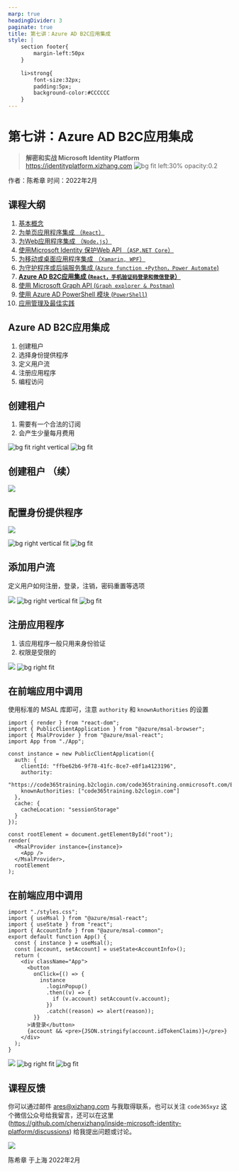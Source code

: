 ```yaml
---
marp: true
headingDivider: 3
paginate: true
title: 第七讲：Azure AD B2C应用集成
style: |
    section footer{
        margin-left:50px
    }
    
    li>strong{
        font-size:32px;
        padding:5px;
        background-color:#CCCCCC
    }
---
```


# 第七讲：Azure AD B2C应用集成 
> **解密和实战 Microsoft Identity Platform**  https://identityplatform.xizhang.com
![bg fit left:30% opacity:0.2](images/aad.png)


作者：陈希章
时间：2022年2月



## 课程大纲
<!--
footer: '**解密和实战 Microsoft Identity Platform**  https://identityplatform.xizhang.com'
-->

1. [基本概念](module1-overview.md)
1. [为单页应用程序集成 （`React`）](module2-spa.md)
1. [为Web应用程序集成 （`Node.js`）](module3-webapp.md)
1. [使用Microsoft Identity 保护Web API （`ASP.NET Core`）](module4-webapi.md)
1. [为移动或桌面应用程序集成 （`Xamarin, WPF`）](module5-desktop-mobile.md)
1. [为守护程序或后端服务集成 (`Azure function +Python，Power Automate`)](module6-deamon-service.md)
1. **[Azure AD B2C应用集成 (`React，手机验证码登录和微信登录`） ](module7-b2c.md)**
1. [使用 Microsoft Graph API (`Graph explorer & Postman`)](module8-msgraph.md)
1. [使用 Azure AD PowerShell 模块 (`PowerShell`)](module9-powershell.md)
1. [应用管理及最佳实践](module10-bestpractices.md)

## <!-- fit -->  Azure AD B2C应用集成
1. 创建租户
1. 选择身份提供程序
1. 定义用户流
1. 注册应用程序
1. 编程访问

##  创建租户

1. 需要有一个合法的订阅
1. 会产生少量每月费用

![bg fit right vertical](images/create-aad-tenant.png)
![bg fit](images/create-aad-b2c-tenant.png)


## 创建租户 （续）
<!-- _footer: '' -->
![](images/use-b2c-3steps.png)

## 配置身份提供程序

![](images/b2c-identityprovider.png)

![bg right vertical fit](images/b2c-localaccount.png)
![bg fit](images/b2c-github.png) 

## 添加用户流

定义用户如何注册，登录，注销，密码重置等选项

![](images/b2c-user-flow-1.png)
![bg right vertical fit](images/b2c-user-flow-2.png)
![bg fit](images/b2c-user-flow-3.png)


## 注册应用程序
1. 该应用程序一般只用来身份验证
1. 权限是受限的
<!-- _footer: '' -->
![](images/aad-b2c-register-spa.png)
![bg right fit](images/b2c-graph-permission.png)


## 在前端应用中调用

使用标准的 MSAL 库即可，注意 `authority` 和 `knownAuthorities` 的设置 
<!-- _footer: '' -->
```tsx
import { render } from "react-dom";
import { PublicClientApplication } from "@azure/msal-browser";
import { MsalProvider } from "@azure/msal-react";
import App from "./App";

const instance = new PublicClientApplication({
  auth: {
    clientId: "ffbe62b6-9f78-41fc-8ce7-e8f1a4123196",
    authority:
      "https://code365training.b2clogin.com/code365training.onmicrosoft.com/B2C_1_signup_signin",
    knownAuthorities: ["code365training.b2clogin.com"]
  },
  cache: {
    cacheLocation: "sessionStorage"
  }
});

const rootElement = document.getElementById("root");
render(
  <MsalProvider instance={instance}>
    <App />
  </MsalProvider>,
  rootElement
);
```

## 在前端应用中调用
<!-- _footer: '' -->
<!-- 范例 https://codesandbox.io/s/module7-spa-b2c-dnvqu -->

```tsx
import "./styles.css";
import { useMsal } from "@azure/msal-react";
import { useState } from "react";
import { AccountInfo } from "@azure/msal-common";
export default function App() {
  const { instance } = useMsal();
  const [account, setAccount] = useState<AccountInfo>();
  return (
    <div className="App">
      <button
        onClick={() => {
          instance
            .loginPopup()
            .then((v) => {
              if (v.account) setAccount(v.account);
            })
            .catch((reason) => alert(reason));
        }}
      >请登录</button>
      {account && <pre>{JSON.stringify(account.idTokenClaims)}</pre>}
    </div>
  );
}
```
![](images/b2c-accountinfo.png)
![bg right fit](images/b2c-login.png)
![bg fit](images/b2c-github-login.png)

## 课程反馈

你可以通过邮件 <ares@xizhang.com> 与我取得联系，也可以关注 `code365xyz` 这个微信公众号给我留言，还可以在这里 (<https://github.com/chenxizhang/inside-microsoft-identity-platform/discussions>) 给我提出问题或讨论。

![](images/code365xyz.jpg)


陈希章 于上海
2022年2月